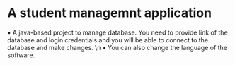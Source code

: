 <h1> A student managemnt application </h1>
•	A java-based project to manage database. You need to provide link of the database and login credentials and you will be able to connect to the database and make changes. \n
•	You can also change the language of the software.
